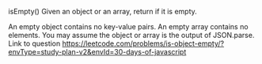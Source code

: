 isEmpty()
Given an object or an array, return if it is empty.

An empty object contains no key-value pairs.
An empty array contains no elements.
You may assume the object or array is the output of JSON.parse.
Link to question https://leetcode.com/problems/is-object-empty/?envType=study-plan-v2&envId=30-days-of-javascript